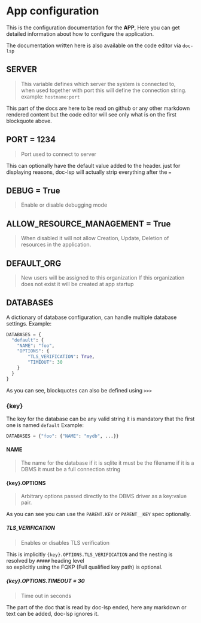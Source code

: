# App configuration

This is the configuration documentation for the **APP**,
Here you can get detailed information about how to configure the application.  

The documentation written here is also available on the code editor via `doc-lsp`

## SERVER
> This variable defines which server the system is connected to,         
> when used together with port this will define the connection string.   
> example: `hostname:port`                                             

This part of the docs are here to be read on github or any other markdown rendered content
but the code editor will see only what is on the first blockquote above.

## PORT = 1234
> Port used to connect to server

This can optionally have the default value added to the header.
just for displaying reasons, doc-lsp will actually strip everything after the `=`

## DEBUG = True
> Enable or disable debugging mode

## ALLOW_RESOURCE_MANAGEMENT = True
> When disabled it will not allow Creation, Update, Deletion of resources
> in the application.

## DEFAULT_ORG
> New users will be assigned to this organization
> If this organization does not exist it will be created at app startup

## DATABASES
>>>
A dictionary of database configuration, can handle multiple database settings.
Example:
```py
DATABASES = {
  "default": {
    "NAME": "foo",
    "OPTIONS": {
        "TLS_VERIFICATION": True,
        "TIMEOUT": 30
    }
  }
}
```
>>>

As you can see, blockquotes can also be defined using `>>>`

### {key}
>>>
The key for the database can be any valid string
it is mandatory that the first one is named `default`
Example:
```py
DATABASES = {"foo": {"NAME": "mydb", ...}}
``` 
>>>

#### NAME
> The name for the database
> if it is sqlite it must be the filename
> if it is a DBMS it must be a full connection string

#### {key}.OPTIONS
> Arbitrary options passed directly to the DBMS driver as a key:value pair.

As you can see you can use the `PARENT.KEY` or `PARENT__KEY` spec optionally.

##### TLS_VERIFICATION
> Enables or disables TLS verification

This is implicitly `{key}.OPTIONS.TLS_VERIFICATION` and the nesting is resolved by `#####` heading level  
so explicitly using the FQKP (Full qualified key path) is optional.

##### {key}.OPTIONS.TIMEOUT = 30
> Time out in seconds

<!-- doc-end -->

The part of the doc that is read by doc-lsp ended, here any markdown or text can be added, doc-lsp ignores it.

